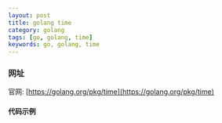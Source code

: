 ```yaml
---
layout: post
title: golang time
category: golang
tags: [go, golang, time]
keywords: go, golang, time
---
```


### 网址

官网: [https://golang.org/pkg/time](https://golang.org/pkg/time)

#### 代码示例

